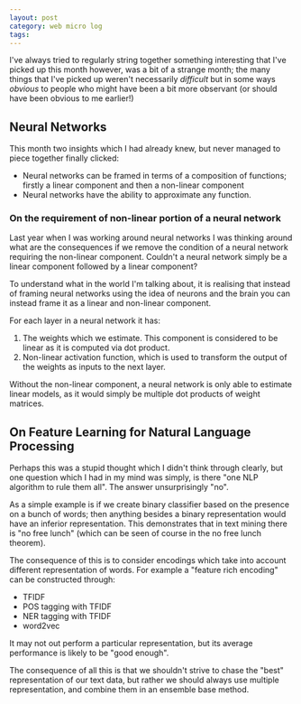 ```yaml
---
layout: post
category: web micro log
tags:
---
```


I've always tried to regularly string together something interesting that I've picked up
this month however, was a bit of a strange month; the many things that I've picked up
weren't necessarily _difficult_ but in some ways _obvious_ to people who might have been
a bit more observant (or should have been obvious to me earlier!)

## Neural Networks

This month two insights which I had already knew, but never managed to piece together finally clicked:

- Neural networks can be framed in terms of a composition of functions; firstly a linear component and then a non-linear component
- Neural networks have the ability to approximate any function.

### On the requirement of non-linear portion of a neural network

Last year when I was working around neural networks I was thinking around what are the consequences if we remove the condition of a neural network requiring the non-linear component. Couldn't a neural network simply be a linear component followed by a linear component?

To understand what in the world I'm talking about, it is realising that instead of framing neural networks using the idea of neurons and the brain you can instead frame it as a linear and non-linear component.

For each layer in a neural network it has:

1.  The weights which we estimate. This component is considered to be linear as it is computed via dot product.
2.  Non-linear activation function, which is used to transform the output of the weights as inputs to the next layer.

Without the non-linear component, a neural network is only able to estimate linear models, as it would simply be multiple dot products of weight matrices.

## On Feature Learning for Natural Language Processing

Perhaps this was a stupid thought which I didn't think through clearly, but one question which I had in my mind was simply, is there "one NLP algorithm to rule them all". The answer unsurprisingly "no".

As a simple example is if we create binary classifier based on the presence on a bunch of words; then anything besides a binary representation would have an inferior representation. This demonstrates that in text mining there is "no free lunch" (which can be seen of course in the no free lunch theorem).

The consequence of this is to consider encodings which take into account different representation of words. For example a "feature rich encoding" can be constructed through:

- TFIDF
- POS tagging with TFIDF
- NER tagging with TFIDF
- word2vec

It may not out perform a particular representation, but its average performance is likely to be "good enough".

The consequence of all this is that we shouldn't strive to chase the "best" representation of our text data, but rather we should always use multiple representation, and combine them in an ensemble base method.
